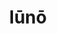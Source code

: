 ---
title: Iūnō
gen: Iūnōnis
pos: noun
gender: f.
over: Olympian queen of the gods, and the goddess of marriage, women, the sky and the stars of heaven.
romanang: Juno
greekang: Hera
greek: Ἡρη
---
